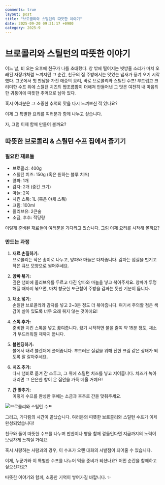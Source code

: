 ```yaml
---
comments: true
layout: post
title: "브로콜리와 스틸턴의 따뜻한 이야기"
date: 2025-09-20 09:31:17 +0900
category: 2025-9
---
```


# 브로콜리와 스틸턴의 따뜻한 이야기

어느 날, 비 오는 오후에 친구가 나를 초대했다. 창 밖에 떨어지는 빗방울 소리가 마치 오래된 자장가처럼 느껴지던 그 순간, 친구의 집 주방에서는 맛있는 냄새가 풍겨 오기 시작했다. 그곳에서 첫 만남을 가진 애증의 요리, 바로 브로콜리와 스틸턴 수프! 부드럽고 크리미한 수프 위에 스틸턴 치즈의 짭조름함이 더해져 만들어낸 그 맛은 여전히 내 마음의 한 귀퉁이에 따뜻한 추억으로 남아 있다. 

혹시 여러분은 그 소중한 추억의 맛을 다시 느껴보신 적 있나요? 

이제 그 특별한 요리를 여러분과 함께 나누고 싶습니다. 

자, 그럼 이제 함께 만들어 볼까요?

## 따뜻한 브로콜리 & 스틸턴 수프 집에서 즐기기

### 필요한 재료들

- 브로콜리: 400g
- 스틸턴 치즈: 150g (혹은 원하는 블루 치즈)
- 양파: 1개
- 감자: 2개 (중간 크기)
- 마늘: 2쪽
- 치킨 스톡: 1L (혹은 야채 스톡)
- 크림: 100ml
- 올리브유: 2큰술
- 소금, 후추: 적당량

이렇게 준비된 재료들이 여러분을 기다리고 있습니다. 그럼 이제 요리를 시작해 볼까요?

### 만드는 과정

1. **재료 손질하기:**  
   브로콜리는 작은 송이로 나누고, 양파와 마늘은 다져줍니다. 감자는 껍질을 벗기고 작은 큐브 모양으로 썰어주세요. 

2. **양파 볶기:**  
   깊은 냄비에 올리브유를 두르고 다진 양파와 마늘을 넣고 볶아주세요. 양파가 투명해질 때까지 볶으면, 마치 향긋한 포근함이 주방을 감싸는 듯한 기분이 듭니다.

3. **채소 넣기:**  
   손질한 브로콜리와 감자를 넣고 2~3분 정도 더 볶아줍니다. 여기서 주의할 점은 색감이 살아 있도록 너무 오래 볶지 않는 것이에요!

4. **스톡 추가:**  
   준비한 치킨 스톡을 넣고 끓여줍니다. 끓기 시작하면 불을 줄여 약 15분 정도, 채소가 부드러워질 때까지 둡니다.

5. **블렌딩하기:**  
   불에서 내려 블렌더에 풀어줍니다. 부드러운 질감을 위해 진한 크림 같은 상태가 되도록 잘 갈아주세요. 

6. **치즈 추가:**  
   다시 냄비로 옮겨 간 스투그, 그 위에 스틸턴 치즈를 넣고 저어줍니다. 치즈가 녹아내리면 그 은은한 향이 온 집안을 가득 메울 거예요!

7. **간 맞추기:**  
   이렇게 수프를 완성한 후에는 소금과 후추로 간을 맞춰주세요. 

![브로콜리와 스틸턴 수프](https://www.themealdb.com/images/media/meals/tvvxpv1511191952.jpg)

그리고, 기다림의 시간이 끝났습니다. 여러분의 따뜻한 브로콜리와 스틸턴 수프가 이제 완성되었습니다! 

친구와 둘이 따뜻한 수프를 나누며 반찬이나 빵을 함께 곁들인다면 지금까지의 노력이 보람차게 느껴질 거예요. 

혹시 사랑하는 사람과의 경우, 이 수프가 오랜 대화의 시발점이 되어줄 수 있습니다. 

이제, 누군가와 이 특별한 수프를 나누어 먹을 준비가 되셨나요? 어떤 순간을 함께하고 싶으신가요? 

따뜻한 이야기와 함께, 소중한 기억이 쌓여가길 바랍니다. ✨